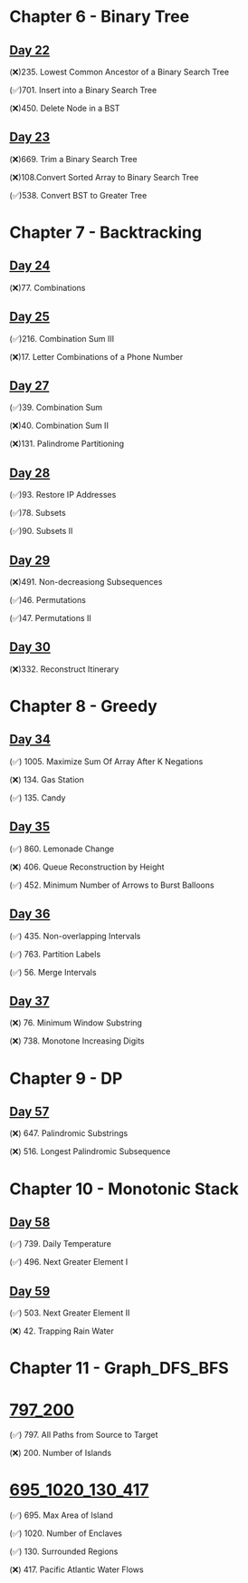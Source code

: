 # Chapter 6 - Binary Tree
## [Day 22](https://github.com/TomasZhu0321/LeetCode_Algorithm/blob/main/Chapter6_Tree/Day22.md)
(❌)235. Lowest Common Ancestor of a Binary Search Tree

(✅)701. Insert into a Binary Search Tree

(❌)450. Delete Node in a BST

## [Day 23](https://github.com/TomasZhu0321/LeetCode_Algorithm/blob/main/Chapter6_Tree/Day23.md)
(❌)669. Trim a Binary Search Tree

(❌)108.Convert Sorted Array to Binary Search Tree

(✅)538. Convert BST to Greater Tree

# Chapter 7 - Backtracking
## [Day 24](https://github.com/TomasZhu0321/LeetCode_Algorithm/blob/main/Chapter7_BackTracking/Day24.md)
(❌)77. Combinations

## [Day 25](https://github.com/TomasZhu0321/LeetCode_Algorithm/blob/main/Chapter7_BackTracking/Day25.md)
(✅)216. Combination Sum III

(❌)17. Letter Combinations of a Phone Number

## [Day 27](https://github.com/TomasZhu0321/LeetCode_Algorithm/blob/main/Chapter7_BackTracking/Day27.md)

(✅)39. Combination Sum

(❌)40. Combination Sum II

(❌)131. Palindrome Partitioning

## [Day 28](https://github.com/TomasZhu0321/LeetCode_Algorithm/blob/main/Chapter7_BackTracking/Day28.md)

(✅)93. Restore IP Addresses

(✅)78. Subsets

(✅)90. Subsets II

## [Day 29](https://github.com/TomasZhu0321/LeetCode_Algorithm/blob/main/Chapter7_BackTracking/Day29.md)

(❌)491. Non-decreasiong Subsequences

(✅)46. Permutations

(✅)47. Permutations II

## [Day 30](https://github.com/TomasZhu0321/LeetCode_Algorithm/blob/main/Chapter7_BackTracking/Day30.md)

(❌)332. Reconstruct Itinerary

# Chapter 8 - Greedy

## [Day 34](https://github.com/TomasZhu0321/LeetCode_Algorithm/blob/main/Chapter8_Greedy/Day34.md)
(✅) 1005. Maximize Sum Of Array After K Negations

(❌) 134. Gas Station

(✅) 135. Candy

## [Day 35](https://github.com/TomasZhu0321/LeetCode_Algorithm/blob/main/Chapter8_Greedy/Day35.md)
(✅) 860. Lemonade Change

(❌) 406. Queue Reconstruction by Height

(✅) 452. Minimum Number of Arrows to Burst Balloons

## [Day 36](https://github.com/TomasZhu0321/LeetCode_Algorithm/blob/main/Chapter8_Greedy/Day36.md)
(✅) 435. Non-overlapping Intervals

(✅) 763. Partition Labels


(✅) 56. Merge Intervals

## [Day 37](https://github.com/TomasZhu0321/LeetCode_Algorithm/blob/main/Chapter8_Greedy/Day37.md)
(❌) 76. Minimum Window Substring

(❌) 738. Monotone Increasing Digits

# Chapter 9 - DP

## [Day 57](https://github.com/TomasZhu0321/LeetCode_Algorithm/blob/main/Chapter8_Greedy/Day37.md)
(❌) 647. Palindromic Substrings

(❌) 516. Longest Palindromic Subsequence 

# Chapter 10 - Monotonic Stack
## [Day 58](https://github.com/TomasZhu0321/LeetCode_Algorithm/blob/main/Chapter10_Monotonic%20Stack/Day58.md)
(✅) 739. Daily Temperature

(✅) 496. Next Greater Element I

## [Day 59](https://github.com/TomasZhu0321/LeetCode_Algorithm/blob/main/Chapter10_Monotonic%20Stack/Day59.md)
(✅) 503. Next Greater Element II

(❌) 42. Trapping Rain Water

# Chapter 11 - Graph_DFS_BFS
# [797_200](https://github.com/TomasZhu0321/LeetCode_Algorithm/blob/main/Chapter11_Graph_DFS_BFS/797_200.md)
(✅) 797. All Paths from Source to Target

(❌) 200. Number of Islands

# [695_1020_130_417](https://github.com/TomasZhu0321/LeetCode_Algorithm/blob/main/Chapter11_Graph_DFS_BFS/695_1020_130_417.md)
(✅) 695. Max Area of Island 

(✅) 1020. Number of Enclaves 

(✅) 130. Surrounded Regions

(❌) 417. Pacific Atlantic Water Flows
